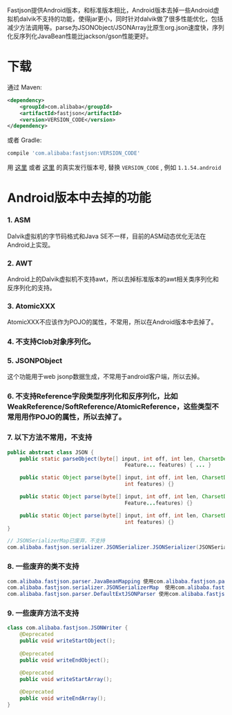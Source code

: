 Fastjson提供Android版本，和标准版本相比，Android版本去掉一些Android虚拟机dalvik不支持的功能，使得jar更小，同时针对dalvik做了很多性能优化，包括减少方法调用等。parse为JSONObject/JSONArray比原生org.json速度快，序列化反序列化JavaBean性能比jackson/gson性能更好。


# 下载
通过 Maven:
```xml
<dependency>
    <groupId>com.alibaba</groupId>
    <artifactId>fastjson</artifactId>
    <version>VERSION_CODE</version>
</dependency>
```


或者 Gradle:
```groovy
compile 'com.alibaba:fastjson:VERSION_CODE'
```

用 [这里][1] 或者 [这里][2] 的真实发行版本号, 替换 `VERSION_CODE` , 例如 `1.1.54.android`

[1]: http://search.maven.org/#search%7Cgav%7C1%7Cg%3A%22com.alibaba%22%20AND%20a%3A%22fastjson%22
[2]: http://repo1.maven.org/maven2/com/alibaba/fastjson/

# Android版本中去掉的功能
### 1. ASM
Dalvik虚拟机的字节码格式和Java SE不一样，目前的ASM动态优化无法在Android上实现。

### 2. AWT
Android上的Dalvik虚拟机不支持awt，所以去掉标准版本的awt相关类序列化和反序列化的支持。

### 3. AtomicXXX
AtomicXXX不应该作为POJO的属性，不常用，所以在Android版本中去掉了。

### 4. 不支持Clob对象序列化。

### 5. JSONPObject
这个功能用于web jsonp数据生成，不常用于android客户端，所以去掉。

### 6. 不支持Reference字段类型序列化和反序列化，比如WeakReference/SoftReference/AtomicReference，这些类型不常用用作POJO的属性，所以去掉了。

### 7. 以下方法不常用，不支持
```java
public abstract class JSON {
    public static parseObject(byte[] input, int off, int len, CharsetDecoder charsetDecoder, Type clazz,
                                      Feature... features) { ... }

    public static Object parse(byte[] input, int off, int len, CharsetDecoder charsetDecoder, 
                                      int features) {}

    public static Object parse(byte[] input, int off, int len, CharsetDecoder charsetDecoder, 
                                      Feature...features) {}

    public static Object parse(byte[] input, int off, int len, CharsetDecoder charsetDecoder, 
                                      int features) {}
}

// JSONSerializerMap已废弃，不支持
com.alibaba.fastjson.serializer.JSONSerializer.JSONSerializer(JSONSerializerMap)
```
### 8. 一些废弃的类不支持
```java
com.alibaba.fastjson.parser.JavaBeanMapping 使用com.alibaba.fastjson.parser.ParserConfig代替
com.alibaba.fastjson.serializer.JSONSerializerMap  使用com.alibaba.fastjson.serializer.SerializeConfig代替
com.alibaba.fastjson.parser.DefaultExtJSONParser 使用com.alibaba.fastjson.parser.DefaultJSONParser代替
```
### 9. 一些废弃方法不支持
```java
class com.alibaba.fastjson.JSONWriter {
    @Deprecated
    public void writeStartObject();
    
    @Deprecated
    public void writeEndObject();

    @Deprecated
    public void writeStartArray();
    
    @Deprecated
    public void writeEndArray();
}
```